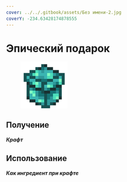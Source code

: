 ```yaml
---
cover: ../../.gitbook/assets/Без имени-2.jpg
coverY: -234.63428174878555
---
```


# Эпический подарок

<figure><img src="../../.gitbook/assets/gift_epic_128.png" alt=""><figcaption></figcaption></figure>

## Получение

#### _Крафт_

## Использование

#### _Как ингредиент при крафте_
